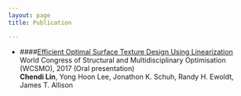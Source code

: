 ```yaml
---
layout: page
title: Publication

---
```



- ####[Efficient Optimal Surface Texture Design Using Linearization](https://link.springer.com/chapter/10.1007/978-3-319-67988-4_48)\
World Congress of Structural and Multidisciplinary Optimisation (WCSMO), 2017 (Oral presentation)\
**Chendi Lin**, Yong Hoon Lee, Jonathon K. Schuh, Randy H. Ewoldt, James T. Allison


